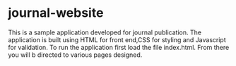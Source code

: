 # journal-website
This is a sample application developed for journal publication. The application is built using HTML for front end,CSS for styling and Javascript for validation.
To run the application first load the file index.html. From there you will b directed to various pages designed. 

